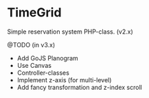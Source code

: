 # TimeGrid
Simple reservation system PHP-class. (v2.x)

@TODO (in v3.x)
- Add GoJS Planogram
- Use Canvas
- Controller-classes
- Implement z-axis (for multi-level)
- Add fancy transformation and z-index scroll
